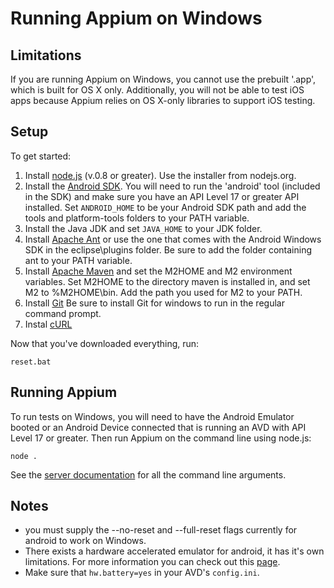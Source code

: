 # Running Appium on Windows

## Limitations

If you are running Appium on Windows, you cannot use the prebuilt '.app',
which is built for OS X only. Additionally, you will not be able to test iOS
apps because Appium relies on OS X-only libraries to support iOS testing.

## Setup

To get started:

1. Install [node.js](http://nodejs.org/download/) (v.0.8 or greater). Use the
   installer from nodejs.org.
1. Install the [Android SDK](http://developer.android.com/sdk/index.html).
   You will need to run the 'android' tool (included in the SDK) and make sure
   you have an API Level 17 or greater API installed. Set `ANDROID_HOME` to be
   your Android SDK path and add the tools and platform-tools folders to your
   PATH variable.
1. Install the Java JDK and set `JAVA_HOME` to your JDK folder.
1. Install [Apache Ant](http://ant.apache.org/bindownload.cgi) or use the one
   that comes with the Android Windows SDK in the eclipse\plugins folder. Be
   sure to add the folder containing ant to your PATH variable.
1. Install [Apache Maven](http://maven.apache.org/download.cgi) and set the
   M2HOME and M2 environment variables. Set M2HOME to the directory maven is
   installed in, and set M2 to %M2HOME\bin. Add the path you used for M2 to
   your PATH.
1. Install [Git](http://git-scm.com/download/win) Be sure to install Git for
   windows to run in the regular command prompt.
1. Instal [cURL](http://curl.haxx.se/download.html)

Now that you've downloaded everything, run:

    reset.bat

## Running Appium

To run tests on Windows, you will need to have the Android Emulator booted or
 an Android Device connected that is running an AVD with API Level 17 or
 greater. Then run Appium on the command line using node.js:

    node .

See the [server documentation](server-args.md)
for all the command line arguments.

## Notes

* you must supply the --no-reset and --full-reset flags currently for android
  to work on Windows.
* There exists a hardware accelerated emulator for android, it has it's own
  limitations. For more information you can check out this
  [page](android-hax-emulator.md).
* Make sure that `hw.battery=yes` in your AVD's `config.ini`.
